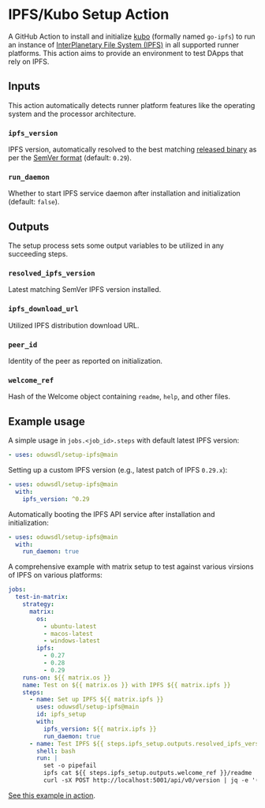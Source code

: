 # IPFS/Kubo Setup Action

A GitHub Action to install and initialize [kubo](https://github.com/ipfs/kubo) (formally named `go-ipfs`) to run an instance of [InterPlanetary File System (IPFS)](https://ipfs.io/) in all supported runner platforms.
This action aims to provide an environment to test DApps that rely on IPFS.


## Inputs

This action automatically detects runner platform features like the operating system and the processor architecture.

### `ipfs_version`

IPFS version, automatically resolved to the best matching [released binary](https://dist.ipfs.io/go-ipfs/versions) as per the [SemVer format](https://semver.org/) (default: `0.29`).

### `run_daemon`

Whether to start IPFS service daemon after installation and initialization (default: `false`).


## Outputs

The setup process sets some output variables to be utilized in any succeeding steps.

### `resolved_ipfs_version`

Latest matching SemVer IPFS version installed.

### `ipfs_download_url`

Utilized IPFS distribution download URL.

### `peer_id`

Identity of the peer as reported on initialization.

### `welcome_ref`

Hash of the Welcome object containing `readme`, `help`, and other files.


## Example usage

A simple usage in `jobs.<job_id>.steps` with default latest IPFS version:

```yml
- uses: oduwsdl/setup-ipfs@main
```

Setting up a custom IPFS version (e.g., latest patch of IPFS `0.29.x`):

```yml
- uses: oduwsdl/setup-ipfs@main
  with:
    ipfs_version: ^0.29
```

Automatically booting the IPFS API service after installation and initialization:

```yml
- uses: oduwsdl/setup-ipfs@main
  with:
    run_daemon: true
```

A comprehensive example with matrix setup to test against various virsions of IPFS on various platforms:

```yml
jobs:
  test-in-matrix:
    strategy:
      matrix:
        os:
          - ubuntu-latest
          - macos-latest
          - windows-latest
        ipfs:
          - 0.27
          - 0.28
          - 0.29
    runs-on: ${{ matrix.os }}
    name: Test on ${{ matrix.os }} with IPFS ${{ matrix.ipfs }}
    steps:
      - name: Set up IPFS ${{ matrix.ipfs }}
        uses: oduwsdl/setup-ipfs@main
        id: ipfs_setup
        with:
          ipfs_version: ${{ matrix.ipfs }}
          run_daemon: true
      - name: Test IPFS ${{ steps.ipfs_setup.outputs.resolved_ipfs_version }} CLI and API
        shell: bash
        run: |
          set -o pipefail
          ipfs cat ${{ steps.ipfs_setup.outputs.welcome_ref }}/readme
          curl -sX POST http://localhost:5001/api/v0/version | jq -e '(.Version=="${{ steps.ipfs_setup.outputs.resolved_ipfs_version }}")'
```

[See this example in action](https://github.com/ibnesayeed/setup-ipfs/blob/master/.github/workflows/test.yml).
